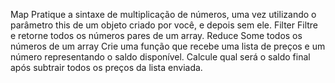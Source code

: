 Map
Pratique a sintaxe de multiplicação de números, uma vez utilizando o parâmetro this de um objeto criado por você, e depois sem ele.
Filter
Filtre e retorne todos os números pares de um array.
Reduce
Some todos os números de um array
Crie uma função que recebe uma lista de preços e um número representando o saldo disponível. Calcule qual será o saldo final após subtrair todos os preços da lista enviada.